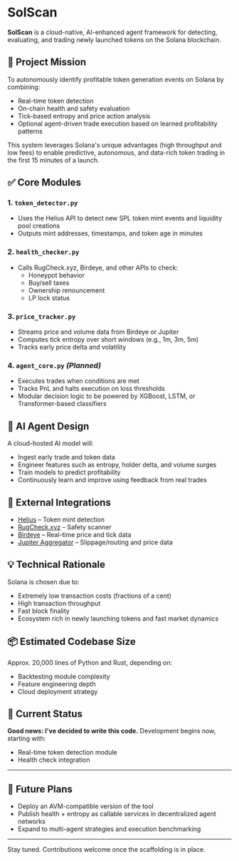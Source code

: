 # SolScan

**SolScan** is a cloud-native, AI-enhanced agent framework for detecting, evaluating, and trading newly launched tokens on the Solana blockchain.

## 🎯 Project Mission
To autonomously identify profitable token generation events on Solana by combining:
- Real-time token detection
- On-chain health and safety evaluation
- Tick-based entropy and price action analysis
- Optional agent-driven trade execution based on learned profitability patterns

This system leverages Solana's unique advantages (high throughput and low fees) to enable predictive, autonomous, and data-rich token trading in the first 15 minutes of a launch.

## ✅ Core Modules

### 1. `token_detector.py`
- Uses the Helius API to detect new SPL token mint events and liquidity pool creations
- Outputs mint addresses, timestamps, and token age in minutes

### 2. `health_checker.py`
- Calls RugCheck.xyz, Birdeye, and other APIs to check:
  - Honeypot behavior
  - Buy/sell taxes
  - Ownership renouncement
  - LP lock status

### 3. `price_tracker.py`
- Streams price and volume data from Birdeye or Jupiter
- Computes tick entropy over short windows (e.g., 1m, 3m, 5m)
- Tracks early price delta and volatility

### 4. `agent_core.py` *(Planned)*
- Executes trades when conditions are met
- Tracks PnL and halts execution on loss thresholds
- Modular decision logic to be powered by XGBoost, LSTM, or Transformer-based classifiers

## 🧠 AI Agent Design
A cloud-hosted AI model will:
- Ingest early trade and token data
- Engineer features such as entropy, holder delta, and volume surges
- Train models to predict profitability
- Continuously learn and improve using feedback from real trades

## 🔌 External Integrations
- [Helius](https://www.helius.xyz) – Token mint detection
- [RugCheck.xyz](https://rugcheck.xyz) – Safety scanner
- [Birdeye](https://birdeye.so) – Real-time price and tick data
- [Jupiter Aggregator](https://jup.ag) – Slippage/routing and price data

## 💡 Technical Rationale
Solana is chosen due to:
- Extremely low transaction costs (fractions of a cent)
- High transaction throughput
- Fast block finality
- Ecosystem rich in newly launching tokens and fast market dynamics

## 📦 Estimated Codebase Size
Approx. 20,000 lines of Python and Rust, depending on:
- Backtesting module complexity
- Feature engineering depth
- Cloud deployment strategy

## 📍 Current Status
**Good news: I've decided to write this code.**
Development begins now, starting with:
- Real-time token detection module
- Health check integration

---

## 💬 Future Plans
- Deploy an AVM-compatible version of the tool
- Publish health + entropy as callable services in decentralized agent networks
- Expand to multi-agent strategies and execution benchmarking

---

Stay tuned. Contributions welcome once the scaffolding is in place.


